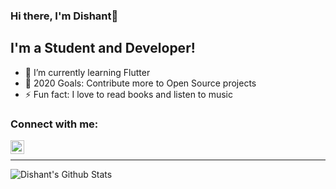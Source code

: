 ### Hi there, I'm Dishant👋

## I'm a Student and Developer!

- 🌱 I’m currently learning Flutter
- 🥅 2020 Goals: Contribute more to Open Source projects
- ⚡ Fun fact: I love to read books and listen to music

### Connect with me:

[<img align="left" alt="codeSTACKr | LinkedIn" width="22px" src="https://cdn.jsdelivr.net/npm/simple-icons@v3/icons/linkedin.svg" />][linkedin]

<br />

---

<img align="left" alt="Dishant's Github Stats" src="https://github-readme-stats.vercel.app/api?username=thisis-dc4&show_icons=true&hide_border=true" />

[linkedin]: https://linkedin.com/in/dishant-chaudhary-477a1119b
